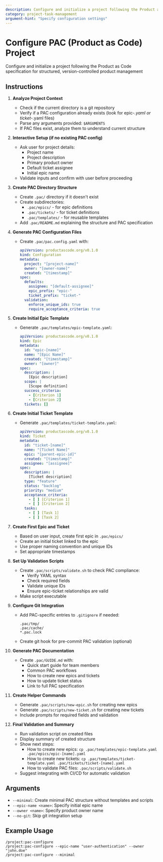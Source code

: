```yaml
---
description: Configure and initialize a project following the Product as Code specification for structured, version-controlled product management
category: project-task-management
argument-hint: "Specify configuration settings"
---
```


# Configure PAC (Product as Code) Project

Configure and initialize a project following the Product as Code specification for structured, version-controlled product management

## Instructions

1. **Analyze Project Context**
   - Check if the current directory is a git repository
   - Verify if a PAC configuration already exists (look for epic-*.yaml or ticket-*.yaml files)
   - Parse any arguments provided: `$ARGUMENTS`
   - If PAC files exist, analyze them to understand current structure

2. **Interactive Setup (if no existing PAC config)**
   - Ask user for project details:
     - Project name
     - Project description
     - Primary product owner
     - Default ticket assignee
     - Initial epic name
   - Validate inputs and confirm with user before proceeding

3. **Create PAC Directory Structure**
   - Create `.pac/` directory if it doesn't exist
   - Create subdirectories:
     - `.pac/epics/` - for epic definitions
     - `.pac/tickets/` - for ticket definitions
     - `.pac/templates/` - for reusable templates
   - Add `.pac/README.md` explaining the structure and PAC specification

4. **Generate PAC Configuration Files**
   - Create `.pac/pac.config.yaml` with:
     ```yaml
     apiVersion: productascode.org/v0.1.0
     kind: Configuration
     metadata:
       project: "[project-name]"
       owner: "[owner-name]"
       created: "[timestamp]"
     spec:
       defaults:
         assignee: "[default-assignee]"
         epic_prefix: "epic-"
         ticket_prefix: "ticket-"
       validation:
         enforce_unique_ids: true
         require_acceptance_criteria: true
     ```

5. **Create Initial Epic Template**
   - Generate `.pac/templates/epic-template.yaml`:
     ```yaml
     apiVersion: productascode.org/v0.1.0
     kind: Epic
     metadata:
       id: "epic-[name]"
       name: "[Epic Name]"
       created: "[timestamp]"
       owner: "[owner]"
     spec:
       description: |
         [Epic description]
       scope: |
         [Scope definition]
       success_criteria:
         - [Criterion 1]
         - [Criterion 2]
       tickets: []
     ```

6. **Create Initial Ticket Template**
   - Generate `.pac/templates/ticket-template.yaml`:
     ```yaml
     apiVersion: productascode.org/v0.1.0
     kind: Ticket
     metadata:
       id: "ticket-[name]"
       name: "[Ticket Name]"
       epic: "[parent-epic-id]"
       created: "[timestamp]"
       assignee: "[assignee]"
     spec:
       description: |
         [Ticket description]
       type: "feature"
       status: "backlog"
       priority: "medium"
       acceptance_criteria:
         - [ ] [Criterion 1]
         - [ ] [Criterion 2]
       tasks:
         - [ ] [Task 1]
         - [ ] [Task 2]
     ```

7. **Create First Epic and Ticket**
   - Based on user input, create first epic in `.pac/epics/`
   - Create an initial ticket linked to the epic
   - Use proper naming convention and unique IDs
   - Set appropriate timestamps

8. **Set Up Validation Scripts**
   - Create `.pac/scripts/validate.sh` to check PAC compliance:
     - Verify YAML syntax
     - Check required fields
     - Validate unique IDs
     - Ensure epic-ticket relationships are valid
   - Make script executable

9. **Configure Git Integration**
   - Add PAC-specific entries to `.gitignore` if needed:
     ```
     .pac/tmp/
     .pac/cache/
     *.pac.lock
     ```
   - Create git hook for pre-commit PAC validation (optional)

10. **Generate PAC Documentation**
    - Create `.pac/GUIDE.md` with:
      - Quick start guide for team members
      - Common PAC workflows
      - How to create new epics and tickets
      - How to update ticket status
      - Link to full PAC specification

11. **Create Helper Commands**
    - Generate `.pac/scripts/new-epic.sh` for creating new epics
    - Generate `.pac/scripts/new-ticket.sh` for creating new tickets
    - Include prompts for required fields and validation

12. **Final Validation and Summary**
    - Run validation script on created files
    - Display summary of created structure
    - Show next steps:
      - How to create new epics: `cp .pac/templates/epic-template.yaml .pac/epics/epic-[name].yaml`
      - How to create new tickets: `cp .pac/templates/ticket-template.yaml .pac/tickets/ticket-[name].yaml`
      - How to validate PAC files: `.pac/scripts/validate.sh`
    - Suggest integrating with CI/CD for automatic validation

## Arguments

- `--minimal`: Create minimal PAC structure without templates and scripts
- `--epic-name <name>`: Specify initial epic name
- `--owner <name>`: Specify product owner name
- `--no-git`: Skip git integration setup

## Example Usage

```
/project:pac-configure
/project:pac-configure --epic-name "user-authentication" --owner "john.doe"
/project:pac-configure --minimal
```